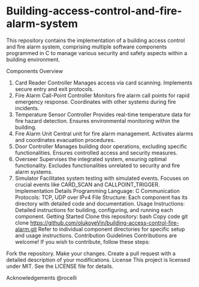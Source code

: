 # Building-access-control-and-fire-alarm-system
This repository contains the implementation of a building access control and fire alarm system, comprising multiple software components programmed in C to manage various security and safety aspects within a building environment.

Components Overview
1. Card Reader Controller
Manages access via card scanning.
Implements secure entry and exit protocols.
2. Fire Alarm Call-Point Controller
Monitors fire alarm call points for rapid emergency response.
Coordinates with other systems during fire incidents.
3. Temperature Sensor Controller
Provides real-time temperature data for fire hazard detection.
Ensures environmental monitoring within the building.
4. Fire Alarm Unit
Central unit for fire alarm management.
Activates alarms and coordinates evacuation procedures.
5. Door Controller
Manages building door operations, excluding specific functionalities.
Ensures controlled access and security measures.
6. Overseer
Supervises the integrated system, ensuring optimal functionality.
Excludes functionalities unrelated to security and fire alarm systems.
7. Simulator
Facilitates system testing with simulated events.
Focuses on crucial events like CARD_SCAN and CALLPOINT_TRIGGER.
Implementation Details
Programming Language: C
Communication Protocols: TCP, UDP over IPv4
File Structure:
Each component has its directory with detailed code and documentation.
Usage Instructions:
Detailed instructions for building, configuring, and running each component.
Getting Started
Clone this repository:
bash
Copy code
git clone https://github.com/olukoyeVin/building-access-control-fire-alarm.git
Refer to individual component directories for specific setup and usage instructions.
Contribution Guidelines
Contributions are welcome! If you wish to contribute, follow these steps:

Fork the repository.
Make your changes.
Create a pull request with a detailed description of your modifications.
License
This project is licensed under MIT. See the LICENSE file for details.

Acknowledgements
@rocelli
